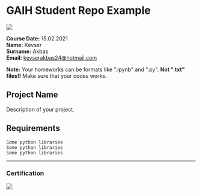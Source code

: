 # GAIH Student Repo Example
![](img/logo.png)

**Course Date:** 15.02.2021  
**Name:** Kevser  
**Surname:** Akbas  
**Email:** kevserakbas24@hotmail.com 

**Note:** Your homeworks can be formats like ".ipynb" and ".py". **Not ".txt" files!!** Make sure that your codes works.  

## Project Name
Description of your project.

## Requirements
```
Some python libraries
Some python libraries
Some python libraries
```
---

### Certification
![](img/certificate_ex.png)

